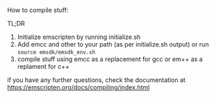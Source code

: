 How to compile stuff:

TL;DR

1. Initialize emscripten by running initialize.sh
2. Add emcc and other to your path (as per initialize.sh output) or run `source emsdk/emsdk_env.sh`
3. compile stuff using emcc as a replacement for gcc or em++ as a replament for c++

if you have any further questions, check the documentation at https://emscripten.org/docs/compiling/index.html
